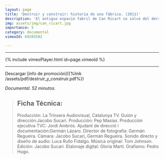 ```yaml
---
layout: page
title: 'Destruir y construir: historia de una fábrica. (2011)'
description: 'El antiguo espacio fabril de Can Ricart se salvó del derribo al que estaba condenado por los planes de transformación urbana que afectaban al barrio industrial del Poblenou. Abandonado durante años, el espacio se convierte en un recinto de procesión  ciudadana, en un escenario de la memoria donde afloran las transformaciones de mundos y formas que ya no existen. Destruir y construir, en una rueda que no cesa, parece ser la ardua tarea de hombres y mujeres.'
img: assets/img/can_ricart.jpg
importance: 5
category: documental
vimeoId: 69203502

---
```

<hr />
{% include vimeoPlayer.html id=page.vimeoId %}
<hr />

Descargar [info de promoción]({%link /assets/pdf/destruir_y_construir.pdf%})

*Documental. 52 minutos.*

>## Ficha Técnica:
>
>Producción: La Trinxera Audiovisual, Catalunya TV. 
>Guión y dirección:Jacobo Sucari. 
>Producción: Pep Masias. 
>Producción ejecutiva TVC: Jordi Ambrós. 
>Ajudant de direcció i documentación:Germán Lázaro. 
>Director de fotografía: Germán Regueira. 
>Cámara: Jacobo Sucari, Germán Regueira. 
>Sonido directo y diseño de audio: Luca Rullo Fidalgo. 
>Música original: Tom Johnson. 
>Edición: Jacobo Sucari. 
>Etalonaje digital: Gloria Martí. 
>Grafismo: Pedro Hugo.
